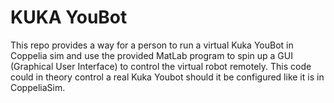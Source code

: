# KUKA YouBot
This repo provides a way for a person to run a virtual Kuka YouBot in Coppelia sim and use the provided MatLab program to spin up a GUI (Graphical User Interface) to control the virtual robot remotely. This code could in theory control a real Kuka Youbot should it be configured like it is in CoppeliaSim.
